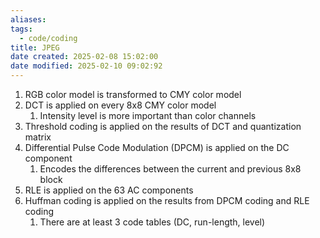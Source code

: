 ```yaml
---
aliases: 
tags:
  - code/coding
title: JPEG
date created: 2025-02-08 15:02:00
date modified: 2025-02-10 09:02:92
---
```

1. RGB color model is transformed to CMY color model
2. DCT is applied on every 8x8 CMY color model
	1. Intensity level is more important than color channels
3. Threshold coding is applied on the results of DCT and quantization matrix
4. Differential Pulse Code Modulation (DPCM) is applied on the DC component
	1. Encodes the differences between the current and previous 8x8 block
5. RLE is applied on the 63 AC components
6. Huffman coding is applied on the results from DPCM coding and RLE coding
	1. There are at least 3 code tables (DC, run-length, level)